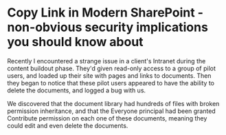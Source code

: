 # Copy Link in Modern SharePoint - non-obvious security implications you should know about

Recently I encountered a strange issue in a client's Intranet during the content buildout phase. They'd given read-only access to a group of pilot users, and loaded up their site with pages and links to documents. Then they began to notice that these pilot users appeared to have the ability to delete the documents, and logged a bug with us.

We discovered that the document library had hundreds of files with broken permission inheritance, and that the Everyone principal had been granted Contribute permission on each one of these documents, meaning they could edit and even delete the documents. 
